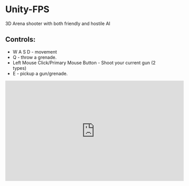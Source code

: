 # Unity-FPS
3D Arena shooter with both friendly and hostile AI

## Controls:

* W A S D - movement
* Q - throw a grenade.
* Left Mouse Click/Primary Mouse Button - Shoot your current gun (2 types)
* E - pickup a gun/grenade.


<iframe width="560" height="315" src="https://www.youtube.com/embed/itAdkI1xa4Q" title="YouTube video player" frameborder="0" allow="accelerometer; autoplay; clipboard-write; encrypted-media; gyroscope; picture-in-picture" allowfullscreen></iframe>
